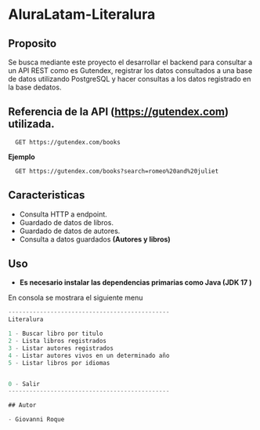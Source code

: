 
# AluraLatam-Literalura


## Proposito

Se busca mediante este proyecto el desarrollar el backend para consultar a un API REST como es Gutendex,  registrar los datos consultados a una base de datos utilizando PostgreSQL y hacer consultas a los datos registrado en la base dedatos.

## Referencia de la API (https://gutendex.com) utilizada.


```http
  GET https://gutendex.com/books
```


**Ejemplo**

```http
  GET https://gutendex.com/books?search=romeo%20and%20juliet
```
## Caracteristicas

- Consulta HTTP a endpoint.
- Guardado de datos de libros.
- Guardado de datos de autores.
- Consulta a datos guardados **(Autores y libros)**


## Uso 

- **Es necesario instalar las dependencias primarias como Java (JDK 17 )**




En  consola se mostrara el siguiente menu
```Java
----------------------------------------------
Literalura

1 - Buscar libro por titulo
2 - Lista libros registrados
3 - Listar autores registrados
4 - Listar autores vivos en un determinado año
5 - Listar libros por idiomas


0 - Salir
----------------------------------------------

## Autor

- Giovanni Roque
